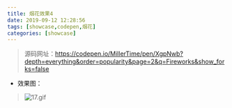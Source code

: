 ```yaml
---
title: 烟花效果4
date: 2019-09-12 12:28:56
tags: [showcase,codepen,烟花]
categories: [showcase]
---
```


> 源码网址：https://codepen.io/MillerTime/pen/XgpNwb?depth=everything&order=popularity&page=2&q=Fireworks&show_forks=false
-  效果图：
>![17.gif](http://upload-images.jianshu.io/upload_images/9064013-1e863d49f89c38cd.gif?imageMogr2/auto-orient/strip%7CimageView2/2/w/1240)
